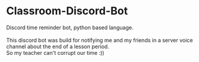 # Classroom-Discord-Bot
Discord time reminder bot, python based language.<br><br>
This discord bot was build for notifying me and my friends in a server voice channel about the end of a lesson period.<br>
So my teacher can't corrupt our time :))
